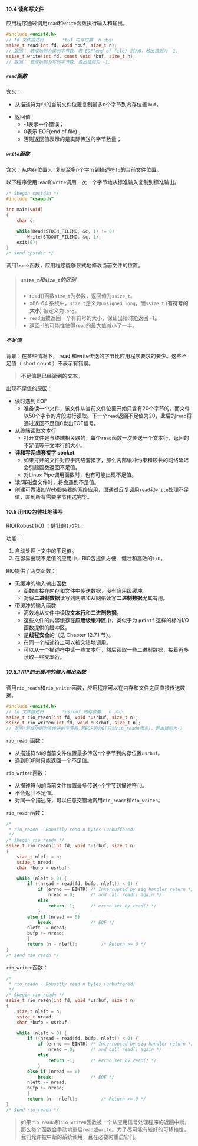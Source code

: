 #### 10.4 读和写文件

应用程序通过调用`read`和`write`函数执行输入和输出。

```c
#include <unistd.h>
// fd 文件描述符       *buf 内存位置	 n 大小
ssize_t read(int fd, void *buf, size_t n);
// 返回： 若成功则为读的字节数，若 EOF(end of file) 则为0，若出错则为 -1.
ssize_t write(int fd, const void *buf, size_t n);
// 返回： 若成功则为写的字节数，若出错则为 -1.
```

##### `read`函数

含义：

+ 从描述符为`fd`的当前文件位置复制最多$n$个字节到内存位置 `buf`。

- 返回值
  - -1表示一个错误；
  - 0表示`EOF(end of file)；
  - 否则返回值表示的是实际传送的字节数量；

##### `write`函数

含义：从内存位置`buf`复制至多$n$个字节到描述符`fd`的当前文件位置。

以下程序使用`read`和`write`调用一次一个字节地从标准输入复制到标准输出。

```c
/* $begin cpstdin */
#include "csapp.h"

int main(void) 
{
    char c;

    while(Read(STDIN_FILENO, &c, 1) != 0) 
        Write(STDOUT_FILENO, &c, 1);
    exit(0);
}
/* $end cpstdin */
```

调用`lseek`函数，应用程序能够显式地修改当前文件的位置。

> ##### `ssize_t`和`size_t`的区别
>
> - read()函数`size_t`为参数，返回值为`ssize_t`。
> - x86-64 系统中，`size_t`定义为`unsigned long`，而`ssize_t` (**有符号的大小**) 被定义为`long`。
> - `read`函数返回一个有符号的大小，保证出错时能返回 **-1。**
> - 返回-1的可能性使得`read`的最大值减小了一半。

##### 不足值

背景：在某些情况下， read 和write传送的字节比应用程序要求的要少。这些不足值（ short count ）不表示有错误。

> **不足值是已经读到的文本**。

出现不足值的原因：

- 读时遇到 EOF
  - 准备读一个文件，该文件从当前文件位置开始只含有20个字节的。而文件以50个字节的片段进行读取。下一个`read`返回不足值为20，此后的`read`将通过返回不足值0发出EOF信号。
- 从终端读取文本行
  - 打开文件是与终端相关联的，每个`read`函数一次传送一个文本行，返回的不足值等于文本行的大小。
- **读和写网络套接字 socket**
  + 如果打开的文件对应于网络套接字，那么内部缓冲约束和较长的网络延迟会引起函数返回不足值。
  + 对Linux Pipe调用函数时，也有可能出现不足值。
- 读/写磁盘文件时，将会遇到不足值。
- 创建可靠诸如Web服务器的网络应用，须通过反复调用`read`和`write`处理不足值，直到所有需要字节传送完毕。

#### 10.5 用RIO包健壮地读写

RIO(Robust I/O) ：健壮的`I/O`包。

功能：

1. 自动处理上文中的不足值。
2. 在容易出现不足值的应用中，RIO包提供方便、健壮和高效的`I/O`。

RIO提供了两类函数：

- 无缓冲的输入输出函数
  - 函数直接在内存和文件中传送数据，没有应用级缓冲。
  - 对将**二进制数据**读写到网络和从网络读写**二进制数据**尤其有用。
- 带缓冲的输入函数
  - 高效地从文件中读取**文本行**和**二进制数据**。
  - 这些文件的内容缓存在**应用级缓冲区**中，类似于为 `printf` 这样的标准I/O函数提供的缓冲区。
  - 是**线程安全**的（见 Chapter 12.7.1 节）。
  - 在同一个描述符上可以被交错地调用。
  - 可以从一个描述符中读一些文本行，然后读取一些二进制数据，接着再多读取一些文本行。



##### 10.5.1 RIP的无缓冲的输入输出函数

调用`rio_readn`和`rio_writen`函数，应用程序可以在内存和文件之间直接传送数据。

```c
#include <unistd.h>
// fd 文件描述符       *usrbuf 内存位置	 n 大小
ssize_t rio_readn(int fd, void *usrbuf, size_t n);
ssize_t rio_writen(int fd, void *usrbuf, size_t n);
// 返回:若成功则为写传送的字节数,若EOF则为0(只对rio_readn而言)，若出错则为-1
```

`rio_readn`函数：

+ 从描述符`fd`的当前文件位置最多传送$n$个字节到内存位置`usrbuf`。
+ 遇到EOF时只能返回一个不足值。

`rio_writen`函数：

+ 从描述符`fd`的当前文件位置最多传送$n$个字节到描述符`fd`。
+ 不会返回不足值。
+ 对同一个描述符，可以任意交错地调用`rio_readn`和`rio_writen`。

`rio_readn`函数：

```c
/*
 * rio_readn - Robustly read n bytes (unbuffered)
 */
/* $begin rio_readn */
ssize_t rio_readn(int fd, void *usrbuf, size_t n) 
{
    size_t nleft = n;
    ssize_t nread;
    char *bufp = usrbuf;

    while (nleft > 0) {
		if ((nread = read(fd, bufp, nleft)) < 0) {
	    	if (errno == EINTR) /* Interrupted by sig handler return */
				nread = 0;      /* and call read() again */
	    	else
				return -1;      /* errno set by read() */ 
			} 
		else if (nread == 0)
	    	break;              /* EOF */
		nleft -= nread;
		bufp += nread;
    	}
    	return (n - nleft);         /* Return >= 0 */
}
/* $end rio_readn */
```

`rio_writen`函数：

```c
/*
 * rio_readn - Robustly read n bytes (unbuffered)
 */
/* $begin rio_readn */
ssize_t rio_readn(int fd, void *usrbuf, size_t n) 
{
    size_t nleft = n;
    ssize_t nread;
    char *bufp = usrbuf;

    while (nleft > 0) {
		if ((nread = read(fd, bufp, nleft)) < 0) {
	    	if (errno == EINTR) /* Interrupted by sig handler return */
				nread = 0;      /* and call read() again */
	    	else
				return -1;      /* errno set by read() */ 
			} 
		else if (nread == 0)
	   		break;              /* EOF */
		nleft -= nread;
		bufp += nread;
    	}
    	return (n - nleft);         /* Return >= 0 */
}
/* $end rio_readn */
```

> 如果`rio_readn`和`rio_writen`函数被一个从应用信号处理程序的返回中断，那么每个函数会手动地重启`read`或`write`。为了尽可能有较好的可移植性，我们允许被中断的系统调用，且在必要时重启它们。
